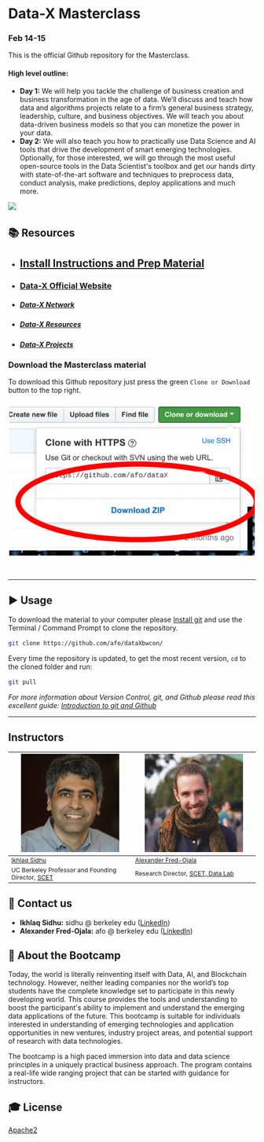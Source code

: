 Data-X Masterclass
======================


### Feb 14-15

This is the official Github repository for the Masterclass.

#### High level outline:
* **Day 1:** We will help you tackle the challenge of business creation and business transformation in the age of data. We’ll discuss and teach how data and algorithms projects relate to a firm’s general business strategy, leadership, culture, and business objectives. We will teach you about data-driven business models so that you can monetize the power in your data.
* **Day 2:** We will also teach you how to practically use Data Science and AI tools that drive the development of smart emerging technologies. Optionally, for those interested, we will go through the most useful open-source tools in the Data Scientist's toolbox and get our hands dirty with state-of-the-art software and techniques to preprocess data, conduct analysis, make predictions, deploy applications and much more.

<a href='https://data-x.blog'>
<img src='https://img.shields.io/badge/Data--X-Berkeley-yellow.svg'>
</a>


## 📚 Resources

* ## [Install Instructions and Prep Material](00-install-instructions/setup-installation-masterclass.pdf)
* ### [Data-X Official Website](https://data-x.blog/)
* ##### [Data-X Network](https://data-x.blog/advisors/)
* ##### [Data-X Resources](https://data-x.blog/resources/)
* ##### [Data-X Projects](https://data-x.blog/projects/)


### Download the Masterclass material

To download this Github repository just press the green `Clone or Download` button to the top right.

<p align='center'>
   <img src="./imgs/zip.png" alt="download" width='500px'>
</p>
<br>





___

<!---## 📝 Masterclass Schedule

<p align='center'>
   <img src="./imgs/sched.png" alt="download" width='900px'>
</p>
<br>--->

## ▶️ Usage

To download the material to your computer please [Install git](https://git-scm.com/downloads) and use the Terminal / Command Prompt to clone the repository.

```bash
git clone https://github.com/afo/dataXbwcon/
```

Every time the repository is updated, to get the most recent version, `cd` to the cloned folder and run:

```bash
git pull
```

*For more information about Version Control, git, and Github please read this excellent guide: [Introduction to git and Github](https://product.hubspot.com/blog/git-and-github-tutorial-for-beginners)*

---

## Instructors

<table style="table-layout: fixed; font-size: 88%;">
  <thead>
    <tr>
      <th style="width: 20%;"><img src="imgs/ikhlaq.jpeg" alt="Ikhlaq Sidhu" width=200px></th>
      <th style="width: 20%;"><img src="imgs/alex.jpg" alt="Alexander Fred-Ojala" width=200px></th>
    </tr>
  </thead>
  <tbody>
    <tr>
      <td><a href="https://www.linkedin.com/in/sidhu/">Ikhlaq Sidhu</a></td>
      <td><a href="https://www.linkedin.com/in/alexanderfo">Alexander Fred-Ojala</a></td>
    </tr>
    <tr>
      <td>UC Berkeley Professor and Founding Director, <a href="https://scet.berkeley.edu/">SCET</a></td>
      <td>Research Director, <a href="http://scet.berkeley.edu/data-lab">SCET, Data Lab</a></td>
    </tr>
  </tbody>
</table>




## 📧 Contact us

- **Ikhlaq Sidhu:** sidhu @ berkeley edu ([LinkedIn](https://www.linkedin.com/in/ikhlaq/))
- **Alexander Fred-Ojala:** afo @ berkeley edu ([LinkedIn](https://www.linkedin.com/in/alexanderfo/))

## 📁 About the Bootcamp

Today, the world is literally reinventing itself with Data, AI, and Blockchain technology.  However, neither leading companies nor the world’s top students have the complete knowledge set to participate in this newly developing world.  This course provides the tools and understanding to boost the participant's ability to implement and understand the emerging data applications of the future.  This bootcamp is suitable for individuals interested in understanding of emerging technologies and application opportunities in new ventures, industry project areas, and potential support of research with data technologies.

The bootcamp is a high paced immersion into data and data science principles in a uniquely practical business approach.  The program contains a real-life wide ranging project that can be started with guidance for instructors.

## 🎓 License

[Apache2](https://www.apache.org/licenses/LICENSE-2.0)

